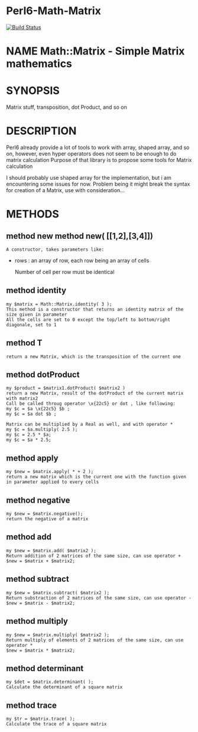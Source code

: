 # Perl6-Math-Matrix

[![Build Status](https://travis-ci.org/pierre-vigier/Perl6-Math-Matrix.svg?branch=master)](https://travis-ci.org/pierre-vigier/Perl6-Math-Matrix)

NAME Math::Matrix - Simple Matrix mathematics
=============================================

SYNOPSIS
========

Matrix stuff, transposition, dot Product, and so on

DESCRIPTION
===========

Perl6 already provide a lot of tools to work with array, shaped array, and so on, however, even hyper operators does not seem to be enough to do matrix calculation Purpose of that library is to propose some tools for Matrix calculation

I should probably use shaped array for the implementation, but i am encountering some issues for now. Problem being it might break the syntax for creation of a Matrix,  use with consideration...

METHODS
=======

method new method new( [[1,2],[3,4]])
-------------------------------------

    A constructor, takes parameters like:

  * rows : an array of row, each row being an array of cells

    Number of cell per row must be identical

method identity
---------------

    my $matrix = Math::Matrix.identity( 3 );
    This method is a constructor that returns an identity matrix of the size given in parameter
    All the cells are set to 0 except the top/left to bottom/right diagonale, set to 1

method T
--------

    return a new Matrix, which is the transposition of the current one

method dotProduct
-----------------

    my $product = $matrix1.dotProduct( $matrix2 )
    return a new Matrix, result of the dotProduct of the current matrix with matrix2
    Call be called throug operator \x{22c5} or dot , like following:
    my $c = $a \x{22c5} $b ;
    my $c = $a dot $b ;

    Matrix can be multiplied by a Real as well, and with operator *
    my $c = $a.multiply( 2.5 );
    my $c = 2.5 * $a;
    my $c = $a * 2.5;

method apply
------------

    my $new = $matrix.apply( * + 2 );
    return a new matrix which is the current one with the function given in parameter applied to every cells

method negative
---------------

    my $new = $matrix.negative();
    return the negative of a matrix

method add
----------

    my $new = $matrix.add( $matrix2 );
    Return addition of 2 matrices of the same size, can use operator +
    $new = $matrix + $matrix2;

method subtract
---------------

    my $new = $matrix.subtract( $matrix2 );
    Return substraction of 2 matrices of the same size, can use operator -
    $new = $matrix - $matrix2;

method multiply
---------------

    my $new = $matrix.multiply( $matrix2 );
    Return multiply of elements of 2 matrices of the same size, can use operator *
    $new = $matrix * $matrix2;

method determinant
------------------

    my $det = $matrix.determinant( );
    Calculate the determinant of a square matrix

method trace
------------

    my $tr = $matrix.trace( );
    Calculate the trace of a square matrix